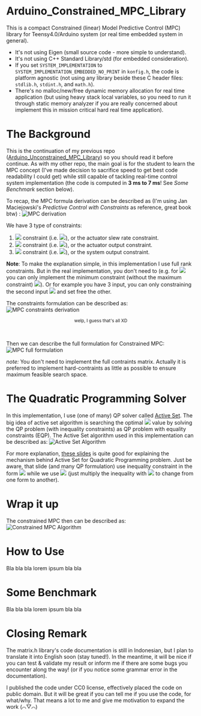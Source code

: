 # Arduino_Constrained_MPC_Library
This is a compact Constrained (linear) Model Predictive Control (MPC) library for Teensy4.0/Arduino system (or real time embedded system in general).
- It's not using Eigen (small source code - more simple to understand).
- It's not using C++ Standard Library/std (for embedded consideration).
- If you set `SYSTEM_IMPLEMENTATION` to `SYSTEM_IMPLEMENTATION_EMBEDDED_NO_PRINT` in `konfig.h`, the code is platform agnostic (not using any library beside these C header files: `stdlib.h`, `stdint.h`, and `math.h`).
- There's no malloc/new/free dynamic memory allocation for real time application (but using heavy stack local variables, so you need to run it through static memory analyzer if you are really concerned about implement this in mission critical hard real time application).

# The Background
This is the continuation of my previous repo ([Arduino_Unconstrained_MPC_Library](pronenewbits/Arduino_Unconstrained_MPC_Library#)) so you should read it before continue. As with my other repo, the main goal is for the student to learn the MPC concept (I've made decision to sacrifice speed to get best code readability I could get) while still capable of tackling real-time control system implementation (the code is computed in **3 ms to 7 ms**! See *Some Benchmark* section below).

To recap, the MPC formula derivation can be described as (I'm using Jan Maciejowski's *Predictive Control with Constraints* as reference, great book btw) :
![MPC derivation](Penurunan.png "Click to maximize if the image rescaling make you dizzy")

We have 3 type of constraints:
1. <img src="http://latex.codecogs.com/gif.latex?\Delta&space;U\left&space;(k&space;\right&space;)" border="0"/> constraint (i.e. <img src="http://latex.codecogs.com/gif.latex?\Delta&space;U\textsubscript{min}\leq&space;\Delta&space;U\left&space;(k&space;\right&space;)\leq&space;\Delta&space;U\textsubscript{max}" border="0"/>), or the actuator slew rate constraint.
2. <img src="http://latex.codecogs.com/gif.latex?u\left&space;(k&space;\right&space;)" border="0"/> constraint (i.e. <img src="http://latex.codecogs.com/gif.latex?u\textsubscript{min}\leq&space;u\left&space;(k&space;\right&space;)\leq&space;u\textsubscript{max}" border="0"/>), or the actuator output constraint.
3. <img src="http://latex.codecogs.com/gif.latex?z\left&space;(k&space;\right&space;)" border="0"/> constraint (i.e. <img src="http://latex.codecogs.com/gif.latex?z\textsubscript{min}\leq&space;z\left&space;(k&space;\right&space;)\leq&space;z\textsubscript{max}" border="0"/>), or the system output constraint.

**Note**: To make the explanation simple, in this implementation I use full rank constraints. But in the real implementation, you don't need to (e.g. for <img src="http://latex.codecogs.com/gif.latex?u\left (k \right )" border="0"/> you can only implement the minimum constraint (without the maximum constraint) <img src="http://latex.codecogs.com/gif.latex?u\textsubscript{min}\leq&space;u\left&space;(k&space;\right&space;)&space;;&space;u\left&space;(k&space;\right&space;)&space;\epsilon&space;R\textsuperscript{M}" border="0"/>). Or for example you have 3 input, you can only constraining the second input <img src="http://latex.codecogs.com/gif.latex?u\textsubscript{2}\left&space;(k&space;\right&space;)\leq&space;u\textsubscript{2,max}" border="0"/> and set free the other.

The constraints formulation can be described as:
![MPC constraints derivation](Constraints.png "Click to maximize if the image rescaling make you dizzy")
<p align="center"><small>welp, I guess that's all XD</small></p>

&nbsp;

Then we can describe the full formulation for Constrained MPC:
![MPC full formulation](Formulasi_Permasalahan_MPC.png "Click to maximize if the image rescaling make you dizzy")

*note:* You don't need to implement the full contraints matrix. Actually it is preferred to implement hard-contraints as little as possible to ensure maximum feasible search space.

# The Quadratic Programming Solver
In this implementation, I use (one of many) QP solver called [Active Set](https://en.wikipedia.org/wiki/Active-set_method). The big idea of active set algorithm is searching the optimal <img src="http://latex.codecogs.com/gif.latex?x" border="0"/> value by solving the QP problem (with inequality constraints) as QP problem with equality constraints (EQP). The Active Set algorithm used in this implementation can be described as: 
![Active Set Algorithm](ActiveSet.png "Click to maximize if the image rescaling make you dizzy")

For more explanation, [these slides](https://people.cs.umu.se/eddiew/optpde2016/QP.pdf) is quite good for explaining the mechanism behind Active Set for Quadratic Programming problem. Just be aware, that slide (and many QP formulation) use inequality constraint in the form <img src="http://latex.codecogs.com/gif.latex?Ax&space;\geq&space;b" border="0"/> while we use <img src="http://latex.codecogs.com/gif.latex?Ax&space;\leq&space;b" border="0"/> (just multiply the inequality with <img src="http://latex.codecogs.com/gif.latex?-1" border="0"/> to change from one form to another).


# Wrap it up
The constrained MPC then can be described as:
![Constrained MPC Algorithm](Kalkulasi.png "Click to maximize if the image rescaling make you dizzy")


# How to Use
Bla bla bla lorem ipsum bla bla


# Some Benchmark
Bla bla bla lorem ipsum bla bla



# Closing Remark
The matrix.h library's code documentation is still in Indonesian, but I plan to translate it into English soon (stay tuned!). In the meantime, it will be nice if you can test & validate my result or inform me if there are some bugs you encounter along the way! (or if you notice some grammar error in the documentation).

I published the code under CC0 license, effectively placed the code on public domain. But it will be great if you can tell me if you use the code, for what/why. That means a lot to me and give me motivation to expand the work (⌒▽⌒)
